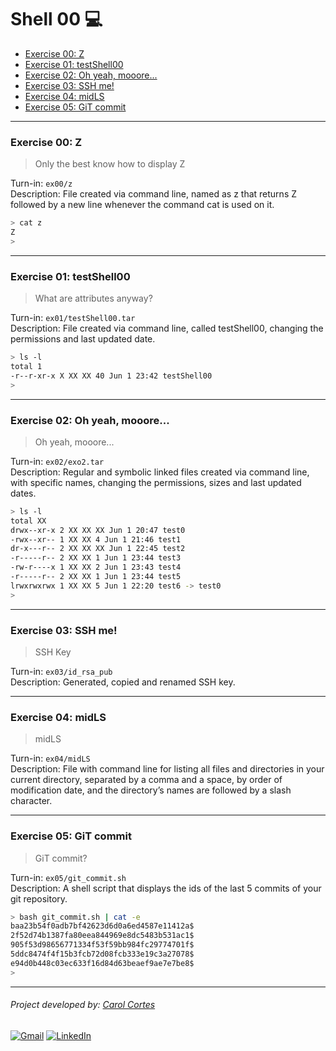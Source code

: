 # Shell 00 💻
- [Exercise 00: Z](#exercise-00-z)
- [Exercise 01: testShell00](#exercise-01-testshell00)
- [Exercise 02: Oh yeah, mooore...](#exercise-02-oh-yeah-mooore)
- [Exercise 03: SSH me!](#exercise-03-ssh-me)
- [Exercise 04: midLS](#exercise-04-midls)
- [Exercise 05: GiT commit](#exercise-05-git-commit)

<!--
- [Exercise 06: gitignore](#exercise-06-gitignore)
- [Exercise 07: diff](#exercise-07-diff)
- [Exercise 08: clean](#exercise-08-clean)
- [Exercise 09: Illusions, not tricks, Michael...](#exercise-09-illusions-not-tricks-michael)
 -->

---

### Exercise 00: Z
> Only the best know how to display Z

Turn-in: `ex00/z` <br>
Description: File created via command line, named as z that returns Z followed by a new line whenever the command
cat is used on it.

```bash
> cat z
Z
>
```

---
### Exercise 01: testShell00
> What are attributes anyway?

Turn-in: `ex01/testShell00.tar` <br>
Description: File created via command line, called testShell00, changing the permissions and last updated date.
```bash
> ls -l
total 1
-r--r-xr-x X XX XX 40 Jun 1 23:42 testShell00
>
```
---
### Exercise 02: Oh yeah, mooore...
> Oh yeah, mooore...

Turn-in: `ex02/exo2.tar` <br>
Description: Regular and symbolic linked files created via command line, with specific names, changing the permissions, sizes and last updated dates.

```bash
> ls -l
total XX
drwx--xr-x 2 XX XX XX Jun 1 20:47 test0
-rwx--xr-- 1 XX XX 4 Jun 1 21:46 test1
dr-x---r-- 2 XX XX XX Jun 1 22:45 test2
-r-----r-- 2 XX XX 1 Jun 1 23:44 test3
-rw-r----x 1 XX XX 2 Jun 1 23:43 test4
-r-----r-- 2 XX XX 1 Jun 1 23:44 test5
lrwxrwxrwx 1 XX XX 5 Jun 1 22:20 test6 -> test0
>
```
---
### Exercise 03: SSH me!
> SSH Key

Turn-in: `ex03/id_rsa_pub` <br>
Description: Generated, copied and renamed SSH key.

---
### Exercise 04: midLS
> midLS

Turn-in: `ex04/midLS` <br>
Description: File with command line for listing all files and directories in your current directory, separated by a comma and a space, by order of modification date, and the directory’s names are followed by a slash character.

---
### Exercise 05: GiT commit
> GiT commit?

Turn-in: `ex05/git_commit.sh` <br>
Description: A shell script that displays the ids of the last 5 commits of your git repository.

```bash
> bash git_commit.sh | cat -e
baa23b54f0adb7bf42623d6d0a6ed4587e11412a$
2f52d74b1387fa80eea844969e8dc5483b531ac1$
905f53d98656771334f53f59bb984fc29774701f$
5ddc8474f4f15b3fcb72d08fcb333e19c3a27078$
e94d0b448c03ec633f16d84d63beaef9ae7e7be8$
>
```
---
###### Project developed by: [Carol Cortes](https://github.com/carolcortes)

<a href="mailto:caroline.ocortes@gmail.com" target="_blank"><img src="https://img.shields.io/badge/Gmail-D14836?logo=gmail&logoColor=white" alt="Gmail"></a>
<a href="https://linkedin.com/in/carolinecortess" target="_blank"><img src="https://img.shields.io/badge/LinkedIn-%230077B5.svg?logo=linkedin&logoColor=white" alt="LinkedIn"></a>
